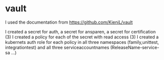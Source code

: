 # vault

I used the documentation from https://github.com/KieniL/vault


I created a secret for auth, a secret for ansparen, a secret for certification (3)
I created a policy for each of the secret with read access (3)
I created a kubernets auth role for each policy in all three namespaces (family,unittest, integrationtest) and all three serviceaccountnames (ReleaseName-service-sa ...) 